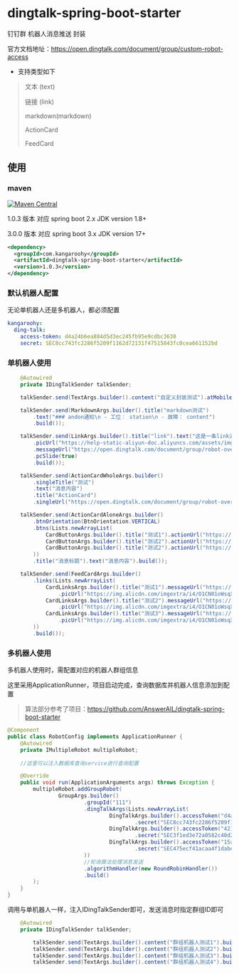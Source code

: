 # dingtalk-spring-boot-starter

钉钉群 机器人消息推送 封装

官方文档地址：https://open.dingtalk.com/document/group/custom-robot-access

- 支持类型如下
> 文本 (text)
>
> 链接 (link)
>
> markdown(markdown)
>
> ActionCard
>
> FeedCard

## 使用

### maven

[![Maven Central](https://img.shields.io/maven-central/v/com.kangaroohy/dingtalk-spring-boot-starter.svg)](https://search.maven.org/#search%7Cgav%7C1%7Cg%3A%22com.kangaroohy%22%20AND%20a%3A%22dingtalk-spring-boot-starter%22)

1.0.3 版本 对应 spring boot 2.x JDK version 1.8+

3.0.0 版本 对应 spring boot 3.x JDK version 17+

~~~xml
<dependency>
  <groupId>com.kangaroohy</groupId>
  <artifactId>dingtalk-spring-boot-starter</artifactId>
  <version>1.0.3</version>
</dependency>
~~~

### 默认机器人配置

无论单机器人还是多机器人，都必须配置

~~~yaml
kangaroohy:
  ding-talk:
    access-token: d4a24b6ea884d5d3ec245fb95e9cdbc3630
    secret: SEC8cc743fc2286f5209f1162d72131f47515843fc0cea661152bd
~~~

### 单机器人使用

~~~java
    @Autowired
    private IDingTalkSender talkSender;

    talkSender.send(TextArgs.builder().content("自定义封装测试").atMobiles(Lists.newArrayList("133xxxx7608")).build());

    talkSender.send(MarkdownArgs.builder().title("markdown测试")
        .text("### andon通知\n - 工位： station\n - 故障： content")
        .build());

    talkSender.send(LinkArgs.builder().title("link").text("这是一条link消息")
        .picUrl("https://help-static-aliyun-doc.aliyuncs.com/assets/img/zh-CN/9977602461/p352641.png")
        .messageUrl("https://open.dingtalk.com/document/group/robot-overview")
        .pcSlide(true)
        .build());

    talkSender.send(ActionCardWholeArgs.builder()
        .singleTitle("测试")
        .text("消息内容")
        .title("ActionCard")
        .singleUrl("https://open.dingtalk.com/document/group/robot-overview").build());

    talkSender.send(ActionCardAloneArgs.builder()
        .btnOrientation(BtnOrientation.VERTICAL)
        .btns(Lists.newArrayList(
            CardButtonArgs.builder().title("测试1").actionUrl("https://open.dingtalk.com").pcSlide(true).build(),
            CardButtonArgs.builder().title("测试2").actionUrl("https://open.dingtalk.com").pcSlide(true).build(),
            CardButtonArgs.builder().title("测试2").actionUrl("https://open.dingtalk.com").pcSlide(true).build()
        ))
        .title("消息标题").text("消息内容").build());

    talkSender.send(FeedCardArgs.builder()
        .links(Lists.newArrayList(
            CardLinksArgs.builder().title("测试1").messageUrl("https://open.dingtalk.com").pcSlide(true)
                .picUrl("https://img.alicdn.com/imgextra/i4/O1CN01oWsqXJ1VSf8Bj1DVs_!!6000000002652-2-tps-588-200.png").build(),
            CardLinksArgs.builder().title("测试2").messageUrl("https://open.dingtalk.com").pcSlide(true)
                .picUrl("https://img.alicdn.com/imgextra/i4/O1CN01oWsqXJ1VSf8Bj1DVs_!!6000000002652-2-tps-588-200.png").build(),
            CardLinksArgs.builder().title("测试3").messageUrl("https://open.dingtalk.com").pcSlide(true)
                .picUrl("https://img.alicdn.com/imgextra/i4/O1CN01oWsqXJ1VSf8Bj1DVs_!!6000000002652-2-tps-588-200.png").build()
        ))
        .build());

~~~

### 多机器人使用

多机器人使用时，需配置对应的机器人群组信息

这里采用ApplicationRunner，项目启动完成，查询数据库并机器人信息添加到配置

> 算法部分参考了项目：https://github.com/AnswerAIL/dingtalk-spring-boot-starter

~~~java
@Component
public class RobotConfig implements ApplicationRunner {
    @Autowired
    private IMultipleRobot multipleRobot;
    
    //这里可以注入数据库查询service进行查询配置

    @Override
    public void run(ApplicationArguments args) throws Exception {
        multipleRobot.addGroupRobot(
                GroupArgs.builder()
                        .groupId("111")
                        .dingTalkArgs(Lists.newArrayList(
                                DingTalkArgs.builder().accessToken("d4a24b6ea8849ee30bb65638fc6e880d3ec245fb95e9cdbc3630")
                                        .secret("SEC8cc743fc2286f5209f11623a0bff18d131f47515843fc0cea661152bd").build(),
                                DingTalkArgs.builder().accessToken("421b36a2e9e3103ea41efef6458982526ca46f87f389753cdf5df")
                                        .secret("SEC3f1ed3e72a0582c40d27ab3a85cd3b8bd0710bd04be3de3fe0a2d6d").build(),
                                DingTalkArgs.builder().accessToken("15a2dba92b815a2fac9231622c8ae0c3d8e9d7cfe3ce5e2ee1549")
                                        .secret("SEC475ecf41acaa4f1dabe7d32f06e20d2e277307d967c05d4d50e52d69").build()
                        ))
                        //轮询算法处理消息发送
                        .algorithmHandler(new RoundRobinHandler())
                        .build()
        );
    }
}
~~~

调用与单机器人一样，注入IDingTalkSender即可，发送消息时指定群组ID即可

~~~java
    @Autowired
    private IDingTalkSender talkSender;

        talkSender.send(TextArgs.builder().content("群组机器人测试1").build(), "111");
        talkSender.send(TextArgs.builder().content("群组机器人测试2").build(), "111");
        talkSender.send(TextArgs.builder().content("群组机器人测试3").build(), "111");
        talkSender.send(TextArgs.builder().content("群组机器人测试4").build(), "111");
~~~